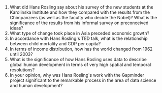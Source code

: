 1.  What did Hans Rosling say about his survey of the new students at the Karolinska Institute and how they compared with the results from the Chimpanzees (as well as the faculty who decide the Nobel)?  What is the significance of the results from his informal survey on preconceived ideas?  
2.  What type of change took place in Asia preceded economic growth?  
3.  In accordance with Hans Rosling's TED talk, what is the relationship between child mortality and GDP per capita?  
4.  In terms of income distribution, how has the world changed from 1962 until 2003?  
5.  What is the significance of how Hans Rosling uses data to describe global human development in terms of very high spatial and temporal resolutions?  
6.  In your opinion, why was Hans Rosling's work with the Gapminder project significant to the remarkable process in the area of data science and human development?
